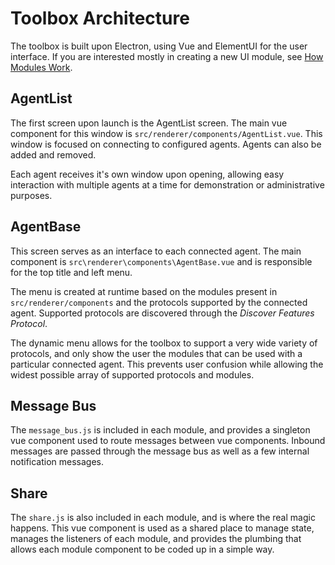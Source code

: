 # Toolbox Architecture

The toolbox is built upon Electron, using Vue and ElementUI for the user
interface. If you are interested mostly in creating a new UI module, see [How
Modules Work](docs/howmoduleswork.md).

## AgentList

The first screen upon launch is the AgentList screen. The main vue component for
this window is `src/renderer/components/AgentList.vue`. This window is focused on
connecting to configured agents. Agents can also be added and removed.

Each agent receives it's own window upon opening, allowing easy interaction with
multiple agents at a time for demonstration or administrative purposes.

## AgentBase

This screen serves as an interface to each connected agent. The main component
is `src\renderer\components\AgentBase.vue` and is responsible for the top title
and left menu.

The menu is created at runtime based on the modules present in
`src/renderer/components` and the protocols supported by the connected agent.
Supported protocols are discovered through the _Discover Features Protocol_. 

The dynamic menu allows for the toolbox to support a very wide variety of
protocols, and only show the user the modules that can be used with a particular
connected agent. This prevents user confusion while allowing the widest possible
array of supported protocols and modules.

## Message Bus

The `message_bus.js` is included in each module, and provides a singleton vue
component used to route messages between vue components. Inbound messages are
passed through the message bus as well as a few internal notification messages.

## Share

The `share.js` is also included in each module, and is where the real magic
happens. This vue component is used as a shared place to manage state, manages
the listeners of each module, and provides the plumbing that allows each module
component to be coded up in a simple way.
